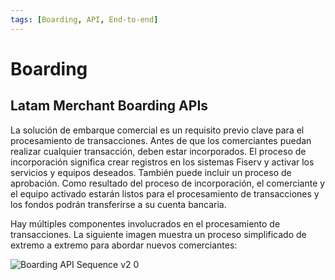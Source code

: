 ```yaml
---
tags: [Boarding, API, End-to-end]
---
```


# Boarding

## Latam Merchant Boarding APIs

La solución de embarque comercial es un requisito previo clave para el procesamiento de transacciones. Antes de que los comerciantes puedan realizar cualquier transacción, deben estar incorporados. El proceso de incorporación significa crear registros en los sistemas Fiserv y activar los servicios y equipos deseados. También puede incluir un proceso de aprobación. Como resultado del proceso de incorporación, el comerciante y el equipo activado estarán listos para el procesamiento de transacciones y los fondos podrán transferirse a su cuenta bancaria.

Hay múltiples componentes involucrados en el procesamiento de transacciones. La siguiente imagen muestra un proceso simplificado de extremo a extremo para abordar nuevos comerciantes:

![Boarding API Sequence v2 0](https://user-images.githubusercontent.com/111396588/222520058-5b096640-b811-4a37-8d3d-5c4e87d34d9b.jpg)
